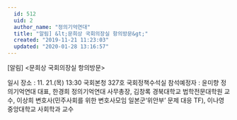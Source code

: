 ```yaml
---
  id: 512
  uid: 2
  author_name: "정의기억연대"
  title: "알림] &lt;문희상 국회의장실 항의방문&gt;"
  created: "2019-11-21 11:23:03"
  updated: "2020-01-28 13:16:57"
---
```

\[알림\] <문희상 국회의장실 항의방문> 

일시 장소 : 11. 21.(목) 13:30 국회본청 327호 국회정책수석실 
참석예정자 : 윤미향 정의기억연대 대표, 한경희 정의기억연대 사무총장, 김창록 경북대학교 법학전문대학원 교수, 이상희 변호사(민주사회를 위한 변호사모임 일본군‘위안부’ 문제 대응 TF), 이나영 중앙대학교 사회학과 교수